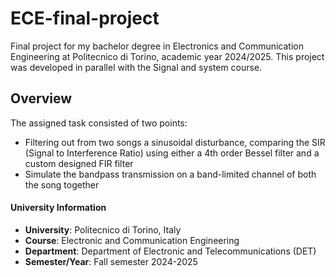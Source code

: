 # ECE-final-project
Final project for my bachelor degree in Electronics and Communication Engineering at Politecnico di Torino, academic year 2024/2025.
This project was developed in parallel with the Signal and system course.

## Overview
The assigned task consisted of two points:
* Filtering out from two songs a sinusoidal disturbance, comparing the SIR (Signal to Interference Ratio) using either a 4th order Bessel filter
and a custom designed FIR filter
* Simulate the bandpass transmission on a band-limited channel of both the song together 






#### University Information
- **University**: Politecnico di Torino, Italy
- **Course**: Electronic and Communication Engineering
- **Department**: Department of Electronic and Telecommunications (DET) 
- **Semester/Year**: Fall semester 2024-2025